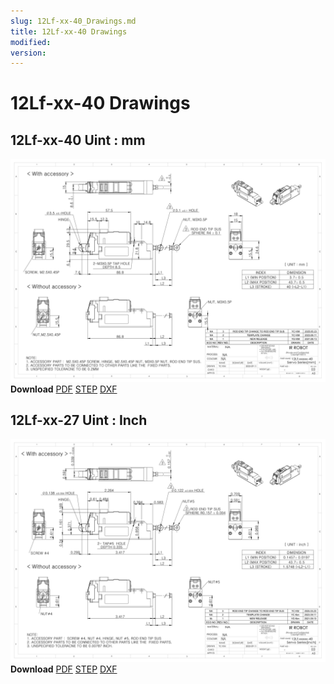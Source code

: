 ```yaml
---
slug: 12Lf-xx-40_Drawings.md
title: 12Lf-xx-40 Drawings
modified: 
version:
---
```

# 12Lf-xx-40 Drawings
## 12Lf-xx-40 Uint : mm
![12Lf-xxF-40 Drawing](./data/ENG-ver_12Lf-xxxxx-40-Servo-Series_mm_Rev03_20250523.png)  
**Download** <a href="./data/ENG-ver_12Lf-xxxxx-40-Servo-Series_mm_Rev03_20250523.pdf" download>PDF</a> <a href="./data/12Lf-xxxxx-40-Servo-Series_Rev03_20250523.step" download>STEP</a> <a href="./data/12Lf-xxxxx-40-Servo-Seriesmm_Rev03_20250523.DXF" download>DXF</a>
## 12Lf-xx-27 Uint : Inch
![12Lf-xxF-27 Drawing](./data/ENG-ver_12Lf-xxxxx-40-Servo-Series_inch_Rev03_20250526.png)  
**Download** <a href="./data/ENG-ver_12Lf-xxxxx-40-Servo-Series_inch_Rev03_20250526.pdf" download>PDF</a> <a href="./data/12Lf-xxxxx-40-Servo-Series_Rev03_20250523.step" download>STEP</a> <a href="./data/12Lf-xxxxx-40-Servo-Seriesinch_Rev03_20250523.DXF" download>DXF</a>